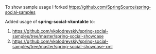 To show sample usage I forked https://github.com/SpringSource/spring-social-samples

Added usage of **spring-social-vkontakte** to:

1. https://github.com/vkolodrevskiy/spring-social-samples/tree/master/spring-social-showcase
2. https://github.com/vkolodrevskiy/spring-social-samples/tree/master/spring-social-showcase-xml
